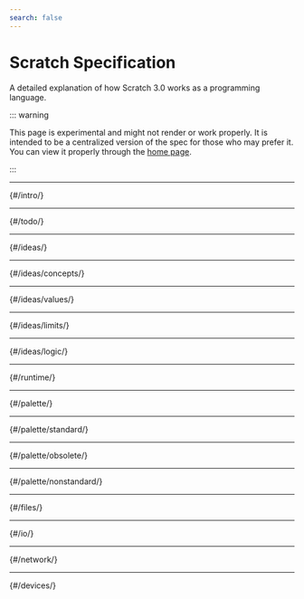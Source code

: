 ```yaml
---
search: false
---
```


# Scratch Specification

A detailed explanation of how Scratch 3.0 works as a programming language.

::: warning

This page is experimental and might not render or work properly. It is intended to be a centralized version of the spec for those who may prefer it. You can view it properly through the [home page](/).

:::

---

<!--@include: @/intro/index.md{1,1}--> {#/intro/}
<!--@include: @/intro/index.md{2,}-->

---

<!--@include: @/todo/index.md{1,1}--> {#/todo/}
<!--@include: @/todo/index.md{2,}-->

---

<!--@include: @/ideas/index.md{1,1}--> {#/ideas/}
<!--@include: @/ideas/index.md{2,}-->

---

<!--@include: @/ideas/concepts/index.md{1,1}--> {#/ideas/concepts/}
<!--@include: @/ideas/concepts/index.md{2,}-->

---

<!--@include: @/ideas/values/index.md{1,1}--> {#/ideas/values/}
<!--@include: @/ideas/values/index.md{2,}-->

---

<!--@include: @/ideas/limits/index.md{1,1}--> {#/ideas/limits/}
<!--@include: @/ideas/limits/index.md{2,}-->

---

<!--@include: @/ideas/logic/index.md{1,1}--> {#/ideas/logic/}
<!--@include: @/ideas/logic/index.md{2,}-->

---

<!--@include: @/runtime/index.md{1,1}--> {#/runtime/}
<!--@include: @/runtime/index.md{2,}-->

---

<!--@include: @/palette/index.md{1,1}--> {#/palette/}
<!--@include: @/palette/index.md{2,}-->

---

<!--@include: @palette/standard/index.md{1,1}-->  {#/palette/standard/}
<!--@include: @palette/standard/index.md{2,}-->

---

<!--@include: @palette/obsolete/index.md{1,1}-->  {#/palette/obsolete/}
<!--@include: @palette/obsolete/index.md{2,}-->

---

<!--@include: @palette/nonstandard/index.md{1,1}-->  {#/palette/nonstandard/}
<!--@include: @palette/nonstandard/index.md{2,}-->

---

<!--@include: @files/index.md{1,1}--> {#/files/}
<!--@include: @files/index.md{2,}-->

---

<!--@include: @io/index.md{1,1}--> {#/io/}
<!--@include: @io/index.md{2,}-->

---

<!--@include: @network/index.md{1,1}--> {#/network/}
<!--@include: @network/index.md{2,}-->

---

<!--@include: @devices/index.md{1,1}--> {#/devices/}
<!--@include: @devices/index.md{2,}-->

<script setup>
import { onMounted } from 'vue';

onMounted(() => {
  // idk much about vitepress stuff so there may be a better way of doing this :>
  const content = document.querySelector('.vp-doc'); // was going to scope it to just the page content but not sure how...
  if (content) {
    // fix links via magical anchor links
    const links = content.querySelectorAll(`a`);
    for (const link of links) {
      const url = new URL(link.href, window.location.href);
      if (
        url.pathname !== '/scratch-spec/full/' // If it's not linking to the page...
        && url.pathname.startsWith('/scratch-spec/') // And it's a link under the spec base path...
        && url.pathname !== '/scratch-spec/' // And it's not the homepage...
        && url.host === window.location.host // And it's not linking to another domain...
        && link.closest('.vp-doc') // And it's a link on the actual page...
        ) {
        if (url.hash === '') {
          url.hash = '#'+url.pathname.slice('/scratch-spec'.length);
        }
        if (document.getElementById(url.hash.slice(1))) { // And the element being linked to actually exists...
          link.href = url.hash;
        } // Otherwise it is linked to as a separate page.
      }
    }

    /* Still trying to figure out how to make the headings look nicer
    // increase level of headings so it looks nicer
    for (let i = 6; i >= 1; i--) {
      const headings = content.querySelectorAll(`h${i}`);
      headings.forEach((heading, index) => {
        if (!(i === 1 && index === 0)) {
          if (i < 6) {
            heading.outerHTML = `<h${i + 1} id="${heading.id}">${heading.innerHTML}</h${i + 1}>`;
          } else {
            // hacky, but it works :]
            heading.outerHTML = `<h6 role="heading" aria-level="7" id="${heading.id}">${heading.innerHTML}</h6>`;
          }
        }
      });
    } */
  }
});
</script>

<style>
  div[role="heading"] {
    position: relative;
    font-weight: 500;
    outline: none;
  }
</style>
